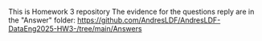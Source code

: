 This is Homework 3 repository
The evidence for the questions reply are in the "Answer" folder: https://github.com/AndresLDF/AndresLDF-DataEng2025-HW3-/tree/main/Answers
